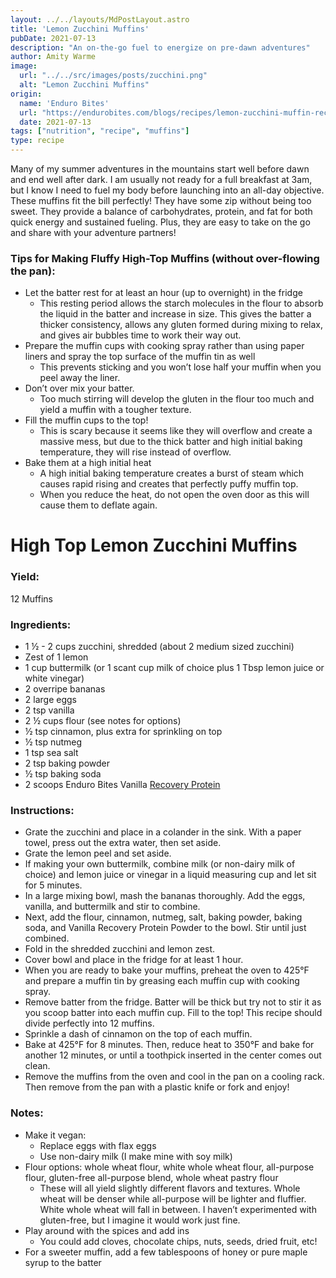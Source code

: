 ```yaml
---
layout: ../../layouts/MdPostLayout.astro
title: 'Lemon Zucchini Muffins'
pubDate: 2021-07-13
description: "An on-the-go fuel to energize on pre-dawn adventures"
author: Amity Warme
image: 
  url: "../../src/images/posts/zucchini.png"
  alt: "Lemon Zucchini Muffins"
origin: 
  name: 'Enduro Bites'
  url: "https://endurobites.com/blogs/recipes/lemon-zucchini-muffin-recipe-pre-dawn-adventure-fuel"
  date: 2021-07-13
tags: ["nutrition", "recipe", "muffins"]
type: recipe
---
```

Many of my summer adventures in the mountains start well before dawn and end well after dark. I am usually not ready for a full breakfast at 3am, but I know I need to fuel my body before launching into an all-day objective. These muffins fit the bill perfectly! They have some zip without being too sweet. They provide a balance of carbohydrates, protein, and fat for both quick energy and sustained fueling. Plus, they are easy to take on the go and share with your adventure partners!

### Tips for Making Fluffy High-Top Muffins (without over-flowing the pan):

  * Let the batter rest for at least an hour (up to overnight) in the fridge
    - This resting period allows the starch molecules in the flour to absorb the liquid in the batter and increase in size. This gives the batter a thicker consistency, allows any gluten formed during mixing to relax, and gives air bubbles time to work their way out.
  * Prepare the muffin cups with cooking spray rather than using paper liners and spray the top surface of the muffin tin as well
    - This prevents sticking and you won’t lose half your muffin when you peel away the liner.
  * Don’t over mix your batter.
    - Too much stirring will develop the gluten in the flour too much and yield a muffin with a tougher texture.
  * Fill the muffin cups to the top!
    - This is scary because it seems like they will overflow and create a massive mess, but due to the thick batter and high initial baking temperature, they will rise instead of overflow.
  * Bake them at a high initial heat
    - A high initial baking temperature creates a burst of steam which causes rapid rising and creates that perfectly puffy muffin top.
    - When you reduce the heat, do not open the oven door as this will cause them to deflate again.


# High Top Lemon Zucchini Muffins

### Yield: 
12 Muffins

### Ingredients:

  * 1 ½ - 2 cups zucchini, shredded (about 2 medium sized zucchini)
  * Zest of 1 lemon
  * 1 cup buttermilk (or 1 scant cup milk of choice plus 1 Tbsp lemon juice or white vinegar)
  * 2 overripe bananas
  * 2 large eggs
  * 2 tsp vanilla
  * 2 ½ cups flour (see notes for options)
  * ½ tsp cinnamon, plus extra for sprinkling on top
  * ½ tsp nutmeg
  * 1 tsp sea salt
  * 2 tsp baking powder
  * ½ tsp baking soda
  * 2 scoops Enduro Bites Vanilla [Recovery Protein](https://enduro-bites.myshopify.com/products/recovery-protein-by-enduro-bites)

### Instructions:

  * Grate the zucchini and place in a colander in the sink. With a paper towel, press out the extra water, then set aside.
  * Grate the lemon peel and set aside.
  * If making your own buttermilk, combine milk (or non-dairy milk of choice) and lemon juice or vinegar in a liquid measuring cup and let sit for 5 minutes.
  * In a large mixing bowl, mash the bananas thoroughly. Add the eggs, vanilla, and buttermilk and stir to combine.
  * Next, add the flour, cinnamon, nutmeg, salt, baking powder, baking soda, and Vanilla Recovery Protein Powder to the bowl. Stir until just combined.
  * Fold in the shredded zucchini and lemon zest.
  * Cover bowl and place in the fridge for at least 1 hour.
  * When you are ready to bake your muffins, preheat the oven to 425°F and prepare a muffin tin by greasing each muffin cup with cooking spray.
  * Remove batter from the fridge. Batter will be thick but try not to stir it as you scoop batter into each muffin cup. Fill to the top! This recipe should divide perfectly into 12 muffins.
  * Sprinkle a dash of cinnamon on the top of each muffin.
  * Bake at 425°F for 8 minutes. Then, reduce heat to 350°F and bake for another 12 minutes, or until a toothpick inserted in the center comes out clean.
  * Remove the muffins from the oven and cool in the pan on a cooling rack. Then remove from the pan with a plastic knife or fork and enjoy!

### Notes:

  * Make it vegan:
    - Replace eggs with flax eggs
    - Use non-dairy milk (I make mine with soy milk)
  * Flour options: whole wheat flour, white whole wheat flour, all-purpose flour, gluten-free all-purpose blend, whole wheat pastry flour
    - These will all yield slightly different flavors and textures. Whole wheat will be denser while all-purpose will be lighter and fluffier. White whole wheat will fall in between. I haven’t experimented with gluten-free, but I imagine it would work just fine.
  * Play around with the spices and add ins
    - You could add cloves, chocolate chips, nuts, seeds, dried fruit, etc!
  * For a sweeter muffin, add a few tablespoons of honey or pure maple syrup to the batter
